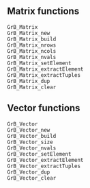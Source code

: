 ## Matrix functions

```@docs
GrB_Matrix
GrB_Matrix_new
GrB_Matrix_build
GrB_Matrix_nrows
GrB_Matrix_ncols
GrB_Matrix_nvals
GrB_Matrix_setElement
GrB_Matrix_extractElement
GrB_Matrix_extractTuples
GrB_Matrix_dup
GrB_Matrix_clear
```

## Vector functions

```@docs
GrB_Vector
GrB_Vector_new
GrB_Vector_build
GrB_Vector_size
GrB_Vector_nvals
GrB_Vector_setElement
GrB_Vector_extractElement
GrB_Vector_extractTuples
GrB_Vector_dup
GrB_Vector_clear
```
